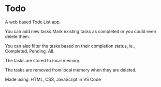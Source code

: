 # Todo
A web based Todo List app.

You can add new tasks.Mark existing tasks as completed or you could even delete them.

You can also filter the tasks based on their completion status, ie., Completed, Pending, All.

The tasks are stored to local memory. 

The tasks are removed from local memory when they are deleted.

Made using: HTML, CSS, JavaScript in VS Code
